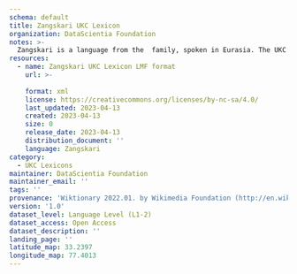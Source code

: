 ```yaml
---
schema: default
title: Zangskari UKC Lexicon
organization: DataScientia Foundation
notes: >-
  Zangskari is a language from the  family, spoken in Eurasia. The UKC Lexicon of Zangskari is represented as a lexico-semantic network. It consists of words, word senses, synsets, as well as sense-level and synset-level relationships.
resources:
  - name: Zangskari UKC Lexicon LMF format
    url: >-
      
    format: xml
    license: https://creativecommons.org/licenses/by-nc-sa/4.0/
    last_updated: 2023-04-13
    created: 2023-04-13
    size: 0
    release_date: 2023-04-13
    distribution_document: ''
    language: Zangskari
category:
  - UKC Lexicons
maintainer: DataScientia Foundation
maintainer_email: ''
tags: ''
provenance: 'Wiktionary 2022.01. by Wikimedia Foundation (http://en.wiktionary.org); Princeton WordNet 2.1 by Princeton University (https://wordnet.princeton.edu)'
version: '1.0'
dataset_level: Language Level (L1-2)
dataset_access: Open Access
dataset_description: ''
landing_page: ''
latitude_map: 33.2397
longitude_map: 77.4013
---
```

